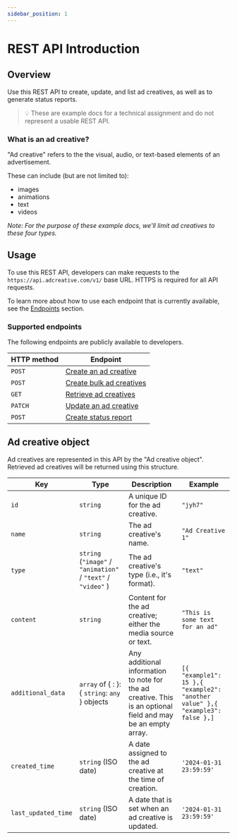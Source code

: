 ```yaml
---
sidebar_position: 1
---
```


# REST API Introduction

## Overview

Use this REST API to create, update, and list ad creatives, as well as to generate status reports.

> 💡 These are example docs for a technical assignment and do not represent a usable REST API.

### What is an ad creative?

"Ad creative" refers to the the visual, audio, or text-based elements of an advertisement.

These can include (but are not limited to):

- images
- animations
- text
- videos

_Note: For the purpose of these example docs, we'll limit ad creatives to these four types._

## Usage

To use this REST API, developers can make requests to the `https://api.adcreative.com/v1/` base URL. HTTPS is required for all API requests.

To learn more about how to use each endpoint that is currently available, see the [Endpoints](./category/endpoints) section.

### Supported endpoints

The following endpoints are publicly available to developers.

| HTTP method | Endpoint                                                         |
| ----------- | ---------------------------------------------------------------- |
| `POST`      | [Create an ad creative](./endpoints/create-an-ad-creative)       |
| `POST`      | [Create bulk ad creatives](./endpoints/create-bulk-ad-creatives) |
| `GET`       | [Retrieve ad creatives](./endpoints/retrieve-ad-creatives)       |
| `PATCH`     | [Update an ad creative](./endpoints/update-an-ad-creative)       |
| `POST`      | [Create status report](./endpoints/create-status-report)         |

## Ad creative object

Ad creatives are represented in this API by the "Ad creative object". Retrieved ad creatives will be returned using this structure.

| Key                 | Type                                                         | Description                                                                                                  | Example                                                                       |
| ------------------- | ------------------------------------------------------------ | ------------------------------------------------------------------------------------------------------------ | ----------------------------------------------------------------------------- |
| `id`                | `string`                                                     | A unique ID for the ad creative.                                                                             | `"jyh7"`                                                                      |
| `name`              | `string`                                                     | The ad creative's name.                                                                                      | `"Ad Creative 1"`                                                             |
| `type`              | `string` (`"image"` / `"animation"` / `"text"` / `"video"` ) | The ad creative's type (i.e., it's format).                                                                  | `"text"`                                                                      |
| `content`           | `string`                                                     | Content for the ad creative; either the media source or text.                                                | `"This is some text for an ad"`                                               |
| `additional_data`   | `array` of { <key>: <value> }: { `string`: `any` } objects   | Any additional information to note for the ad creative. This is an optional field and may be an empty array. | `[{ "example1": 15 },{ "example2": "another value" },{ "example3": false },]` |
| `created_time`      | `string` (ISO date)                                          | A date assigned to the ad creative at the time of creation.                                                  | `'2024-01-31 23:59:59'`                                                       |
| `last_updated_time` | `string` (ISO date)                                          | A date that is set when an ad creative is updated.                                                           | `'2024-01-31 23:59:59'`                                                       |
